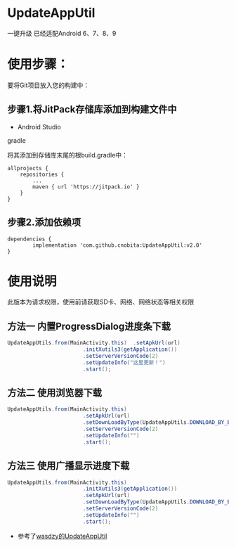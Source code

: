 # UpdateAppUtil
一键升级 已经适配Android 6、7、8、9


# 使用步骤：

要将Git项目放入您的构建中：

## 步骤1.将JitPack存储库添加到构建文件中

* Android Studio

gradle

将其添加到存储库末尾的根build.gradle中：

	allprojects {
		repositories {
			...
			maven { url 'https://jitpack.io' }
		}
	}
  
## 步骤2.添加依赖项

	dependencies {
	        implementation 'com.github.cnobita:UpdateAppUtil:v2.0'
	}

# 使用说明

此版本为请求权限，使用前请获取SD卡、网络、网络状态等相关权限

## 方法一 内置ProgressDialog进度条下载
```Java
UpdateAppUtils.from(MainActivity.this)  .setApkUrl(url)
                        .initXutils3(getApplication())
                        .setServerVersionCode(2)
                        .setUpdateInfo("这里更新！")
                        .start();
```
## 方法二 使用浏览器下载
```Java
UpdateAppUtils.from(MainActivity.this)
                        .setApkUrl(url)
                        .setDownLoadByType(UpdateAppUtils.DOWNLOAD_BY_BROWSER)
                        .setServerVersionCode(2)
                        .setUpdateInfo("")
                        .start();
```
## 方法三 使用广播显示进度下载
```Java
UpdateAppUtils.from(MainActivity.this)
                        .initXutils3(getApplication())
                        .setApkUrl(url)
                        .setDownLoadByType(UpdateAppUtils.DOWNLOAD_BY_BROADCAST)
                        .setServerVersionCode(2)
                        .setUpdateInfo("")
                        .start();
```
* 参考了[wasdzy的UpdateAppUtil](https://gitee.com/wasdzy/UpdateAppUtil)
```Java
